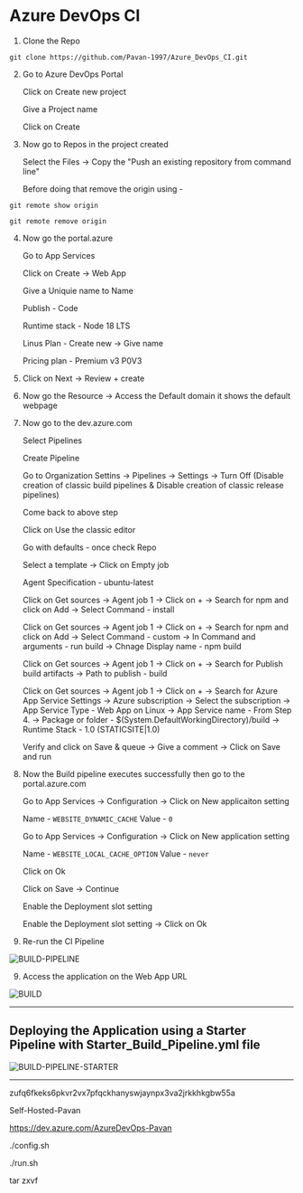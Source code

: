 # Azure DevOps CI

1. Clone the Repo
   
```
git clone https://github.com/Pavan-1997/Azure_DevOps_CI.git
```

2. Go to Azure DevOps Portal

    Click on Create new project
    
    Give a Project name
    
    Click on Create


3. Now go to Repos in the project created

    Select  the Files -> Copy the "Push an existing repository from command line"
    
    Before doing that remove the origin using - 
```
git remote show origin
```
```
git remote remove origin 
```

4. Now go the portal.azure

    Go to App Services
    
    Click on Create -> Web App
    
    Give a Uniquie name to Name
    
    Publish - Code
    
    Runtime stack - Node 18 LTS
    
    Linus Plan - Create new -> Give name 
    
    Pricing plan - Premium v3 P0V3


4. Click on Next -> Review + create


5. Now go the Resource -> Access the Default domain it shows the default webpage


6. Now go to the dev.azure.com 

    Select Pipelines
    
    Create Pipeline 
    
    Go to Organization Settins -> Pipelines -> Settings -> Turn Off (Disable creation of classic build pipelines & Disable creation of classic release pipelines)
    
    Come back to above step
    
    Click on Use the classic editor 
    
    Go with defaults - once check Repo
    
   Select a template -> Click on Empty job
    
    Agent Specification - ubuntu-latest
    
    Click on Get sources -> Agent job 1 -> Click on + -> Search for npm and click on Add -> Select Command - install 
    
    Click on Get sources -> Agent job 1 -> Click on + -> Search for npm and click on Add -> Select Command - custom -> In Command and arguments - run build -> Chnage Display name - npm build
    
    Click on Get sources -> Agent job 1 -> Click on + -> Search for Publish build artifacts -> Path to publish - build
    
    Click on Get sources -> Agent job 1 -> Click on + -> Search for Azure App Service Settings -> Azure subscription -> Select the subscription -> App Service Type - Web App on Linux -> App Service name - From Step 4. -> Package or folder -       $(System.DefaultWorkingDirectory)/build -> Runtime Stack - 1.0 (STATICSITE|1.0)
    
    Verify and click on Save & queue -> Give a comment -> Click on Save and run


7. Now the Build pipeline executes successfully then go to the portal.azure.com

    Go to App Services -> Configuration -> Click on New applicaiton setting

    Name - `WEBSITE_DYNAMIC_CACHE`
    Value - `0`
    
    
    Go to App Services -> Configuration -> Click on New application setting
    
    Name - `WEBSITE_LOCAL_CACHE_OPTION`
    Value - `never`
    
    Click on Ok
    
    Click on Save -> Continue

    Enable the Deployment slot setting

    Enable the Deployment slot setting -> Click on Ok


8. Re-run the CI Pipeline

![BUILD-PIPELINE](https://github.com/Pavan-1997/Azure_DevOps_CI/assets/32020205/40779173-9d4f-4ea0-9288-c3d7150cfe78)


9. Access the application on the Web App URL

![BUILD](https://github.com/Pavan-1997/Azure_DevOps_CI/assets/32020205/fb9c343c-d3fe-467b-8bd1-f83c4c18c6d7)


---
## Deploying the Application using a Starter Pipeline with Starter_Build_Pipeline.yml file 

![BUILD-PIPELINE-STARTER](https://github.com/Pavan-1997/Azure_DevOps_CI/assets/32020205/9986331c-3649-4e22-84d8-b41c2923a7b5)

---

zufq6fkeks6pkvr2vx7pfqckhanyswjaynpx3va2jrkkhkgbw55a

Self-Hosted-Pavan

https://dev.azure.com/AzureDevOps-Pavan

./config.sh

./run.sh

tar zxvf
